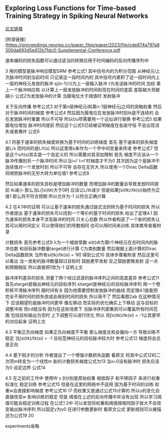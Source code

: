 
## Exploring Loss Functions for Time-based Training Strategy in Spiking Neural Networks

[论文链接](https://openreview.net/pdf?id=8IvW2k5VeA)

[附录链接](https://proceedings.neurips.cc/paper_files/paper/2023/file/cde874a797a8300da693d5e412b7fdc0-Supplemental-Conference.pdf

速率编码的损失函数可以通过适当的转换应用于时间编码的反向传播序列中

3
用的模型是脉冲响应模型SRM 参考公式1 其中括号内的为积分范围 从神经元i上次脉冲时间到当前时间 只记录这一段时间内的 其中括号内累积了这一段时间内上一层的神经元发放的脉冲 sj(n-1)(τ)为上一层输入脉冲 τ为发送脉冲的时间 加权 乘上一个脉冲响应核 以计算上一层发放脉冲的时间和现在时间的差距 差距越大贡献越小 公式2为发放脉冲的计算 当膜电位大于阈值时 发射脉冲

关于反向传播 参考公式3 对于第n层神经元i和第n-1层神经元j之间的突触权重 然后对于脉冲时间的梯度 参考公式4 然后因为膜电位在发放脉冲时刻tk是不连续的 会在发放脉冲时重置 所以不可导 所以t/u项需要用一个近似进行替换 参考公式5 如果膜电位增加 脉冲时间提前 然后这个公式5已经被证明梯度在各层守恒 不会出现消失或者爆炸 公式6

4.1 将基于速率的损失梯度转换为基于时间的训练梯度 首先 基于速率的损失梯度是L/s 而时间的是L/t(s) 所以这里用s来作为一个字中间变量来传递 参考公式7 但是这个s/t(s)其实是一个自定义的 所以需要对其添加限制 首先 梯度不应该从一个脉冲传播到另一个脉冲时间 所以当i=i' t=t'时梯度才不为0 其次因为这个是脉冲不连续值对一个发放时刻 所以不可导 会存在无穷大 所以使用一个Dirac Delta函数将顺势脉冲的无穷大转为单位值1 参考公式8

然后如果速率的损失目标是增加脉冲的数量 而增加脉冲的数量会导致发放时间提前 tk减小 那么当L/∫si(tk)大于0时 应该让L/tk减少 但是如果∫si(tk)/tk(si)始终为正值1 那么将不符合预期 所以允许为-1 以符合正确计算

4.2 在4.1中的证明 可以让基于速率的损失通过链式法则转为基于时间的损失 所以作者提出 基于速率的损失可以找到一个等价的基于时间的损失 给出了定理4.1 因为速率的损失本身不涉及脉冲的时间 只关心总数 所以作者构造了一个新的损失让其可以用时间定义 可以使得他们的导数相同 也可以用时间来训练 具体推导查看附录

计数损失 首先参考公式9 λ为一个缩放常数 si(t)dt为第i个神经元在总时间内的脉冲总数 和目标脉冲数量target进行计算 C为类别数量 然后根据上面计算的Dirac Delta函数损失 当所有si(tk)/tk(si) = 1时 得到公式10 具体步骤看附录 然后这里可以看出 当一发射的脉冲数量超过目标时 鼓励更早发射 反之鼓励更晚发射 这一点和预期相反 所以直接把1改为-1 证明上文

脉冲序列差异的损失 测量了两个经过滤波的脉冲序列之间的高度差异 参考公式11 首先starget是输出神经元的目标序列 sitarget是神经元i的目标脉冲序列 用一个卷积核平滑脉冲序列 跟时间有关 因为他需要控制发放脉冲的曲线 而定理4.1是能把完全不用时间的损失改成会用到时间的损失 所以用不了 然后看图2ab 在这种情况下 应该期望的是脉冲时间更早 像左移动 而实际的优化确实上下移动 这与目标的调整冲突 而cd就没有 因为在这些场景下 当脉冲序列密集到可以覆盖所有时间范围 包括目标输出为空时 上下调整可以进行优化 所以 将∫si(tk)/tk(si) = -1让其更早的对应起来 证明上文

4.3 平衡正负向梯度 如果正负向梯度不平衡 那么梯度总和会偏向一方 导致训练不稳定 当∫si(tk)/tk(si) = -1 且标签神经元的目标脉冲较大时 参考公式12 梯度将会总是正向

4.4 基于刚才的分析 作者提出了一个增强计数损失函数 看原文 将其中公式12的二次项m转变为一个线性m 新的计数损失梯度公式为13 当x=0没有脉冲时 损失应该为0 设定边界 公式14

4.5 在之前的工作中 使用W γ β分别是原始权重 缩放因子 和平移因子 来进行权重标准化 稳定训练 参考公式15 但是在这里的网络中不适用 因为基于时间的训练 权重w会直接影响梯度 参考公式16 17 而权重又是通过公式15计算的 所以γ的变化会直接改变w 影响训练的稳定 但是 阈值在上述的反向传播中并没有出现 所以学习阈值可能会稳定训练过程 在公式1 2中 可以发现将权重和阈值按相同因子放大不会改变输出脉冲序列 所以固定γ为γ0 在进行参数更新时 看原文公式 更新规则可以被描述为公式19 20

experiments省略
